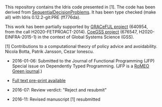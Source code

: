 This repository contains the Idris code presented in [1]. The code has
been derived from
[SequentialDecisionProblems](https://gitlab.pik-potsdam.de/botta/IdrisLibs/tree/master/SequentialDecisionProblems).
It has been type checked (make all) with Idris 0.12.2-git:PRE (ff776da).

This work has been partially supported by [GRACeFUL
   project](https://www.graceful-project.eu/) (640954, from the call
   H2020-FETPROACT-2014). [CoeGSS project](http://coegss.eu/) (676547,
   H2020-EINFRA-2015-1) in the context of Global Systems Science (GSS).


[1] Contributions to a computational theory of policy advice and
    avoidability. Nicola Botta, Patrik Jansson, Cezar Ionescu.

* 2016-01-06: Submitted to the Journal of Functional Programming (JFP)
  Special issue on Dependently Typed Programming. (JFP is a [RoMEO Green
  journal](http://www.sherpa.ac.uk/romeo/search.php?issn=0956-7968).)

* [Full text pre-print available](http://www.cse.chalmers.se/~patrikj/papers/CompTheoryPolicyAdviceAvoidability_JFP_2016_preprint.pdf)

* 2016-07: Review verdict: "Reject and resubmit"

* 2016-11: Revised manuscript [1] resubmitted



